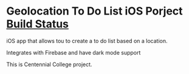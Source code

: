 # Geolocation To Do List iOS Porject [Build Status](https://travis-ci.org/joemccann/dillinger.svg?branch=master)


iOS app that allows tou to create a to do list based on a location.

Integrates with Firebase and have dark mode support


This is Centennial College project.

